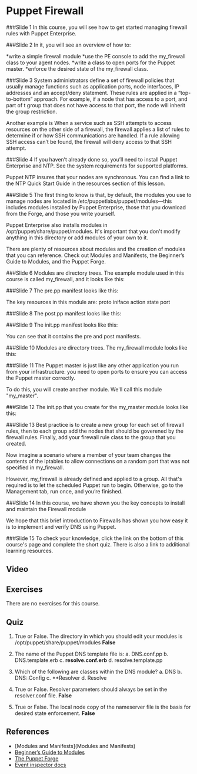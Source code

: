 # Puppet Firewall

###Slide 1
In this course, you will see how to get started managing firewall rules with Puppet Enterprise.


###Slide 2
In it, you will see an overview of how to:

*write a simple firewall module
*use the PE console to add the my_firewall class to your agent nodes.
*write a class to open ports for the Puppet master.
*enforce the desired state of the my_firewall class.


###Slide 3
System administrators define a set of firewall policies that usually manage functions such as application ports, node interfaces, IP addresses and an accept/deny statement. These rules are applied in a “top-to-bottom” approach. For example, if a node that has access to a port, and part of t group that does not have access to that port, the node will inherit the group restriction. 

Another example is When a service such as SSH attempts to access resources on the other side of a firewall, the firewall applies a list of rules to determine if or how SSH communications are handled. If a rule allowing SSH access can’t be found, the firewall will deny access to that SSH attempt.


###Slide 4
If you haven’t already done so, you’ll need to install Puppet Enterprise and NTP. See the system requirements for supported platforms.

Puppet NTP insures that your nodes are synchronous. You can find a link to the NTP Quick Start Guide in the resources section of this lesson.


###Slide 5
The first thing to know is that, by default, the modules you use to manage nodes are located in /etc/puppetlabs/puppet/modules—this includes modules installed by Puppet Enterprise, those that you download from the Forge, and those you write yourself.

Puppet Enterprise also installs modules in /opt/puppet/share/puppet/modules. It's important that you don't modify anything in this directory or add modules of your own to it.

There are plenty of resources about modules and the creation of modules that you can reference. Check out Modules and Manifests, the Beginner’s Guide to Modules, and the Puppet Forge.


###Slide 6
Modules are directory trees. The example module used in this course is called my_firewall, and it looks like this:


###Slide 7
The pre.pp manifest looks like this:

The key resources in this module are:
proto
iniface
action
state
port


###Slide 8
The post.pp manifest looks like this:


###Slide 9
The init.pp manifest looks like this:

You can see that it contains the pre and post manifests.

###Slide 10
Modules are directory trees. The my_firewall module looks like this:


###Slide 11
The Puppet master is just like any other application you run from your infrastructure: you need to open ports to ensure you can access the Puppet master correctly.

To do this, you will create another module. We'll call this module "my_master".


###Slide 12
The init.pp that you create for the my_master module looks like this:


###Slide 13
Best practice is to create a new group for each set of firewall rules, then to each group add the nodes that should be goverened by the firewall rules. Finally, add your firewall rule class to the group that you created.

Now imagine a scenario where a member of your team changes the contents of the iptables to allow connections on a random port that was not specified in my_firewall.

However, my_firewall is already defined and applied to a group. All that's required is to let the scheduled Puppet run to begin. Otherwise, go to the Management tab, run once, and you’re finished. 


###Slide 14
In this course, we have shown you the key concepts to install and maintain the Firewall module

We hope that this brief introduction to Firewalls has shown you how easy it is to implement and verify DNS using Puppet.


###Slide 15
To check your knowledge, click the link on the bottom of this course's page and complete the short quiz. There is also a link to additional learning resources.


## Video ##

## Exercises ##
There are no exercises for this course.

## Quiz ##

1. True or False. The directory in which you should edit your modules is /opt/puppet/share/puppet/modules **False**

2. The name of the Puppet DNS template file is:
	a. DNS.conf.pp
	b. DNS.template.erb
	c. **resolve.conf.erb**
	d. resolve.template.pp
3. Which of the following are classes within the DNS module?
	a. DNS
	b. DNS::Config
	c. **Resolver
	d. Resolve
4. True or False. Resolver parameters should always be set in the resolver.conf file. **False**
5. True or False. The local node copy of the nameserver file is the basis for desired state enforcement. **False**

## References ##
* [Modules and Manifests](Modules and Manifests)
* [Beginner’s Guide to Modules](https://docs.puppetlabs.com/pe/latest/guides/module_guides/bgtm.html)
* [The Puppet Forge](https://forge.puppetlabs.com/)
* [Event inspector docs](https://docs.puppetlabs.com/pe/latest/console_event_inspector)